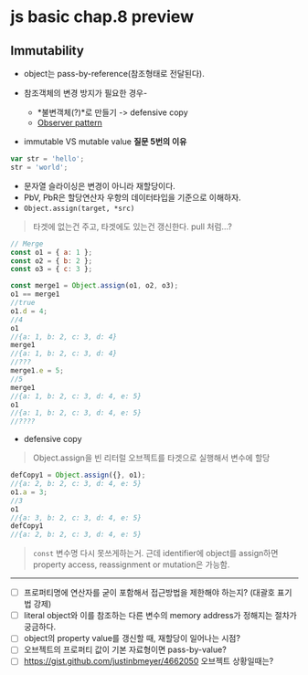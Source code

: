 # js basic chap.8 preview
## Immutability
* object는 pass-by-reference(참조형태로 전달된다).
* 참조객체의 변경 방지가 필요한 경우-
  * *불변객체(?)*로 만들기 -> defensive copy
  * [Observer pattern](https://ko.wikipedia.org/wiki/%EC%98%B5%EC%84%9C%EB%B2%84_%ED%8C%A8%ED%84%B4)

* immutable VS mutable value
**질문 5번의 이유**
```javascript
var str = 'hello';
str = 'world';
```
  * 문자열 슬라이싱은 변경이 아니라 재할당이다.
  * PbV, PbR은 할당연산자 우항의 데이터타입을 기준으로 이해하자.
  * `Object.assign(target, *src)`
  > 타겟에 없는건 주고, 타겟에도 있는건 갱신한다. pull 처럼...?
```javascript
// Merge
const o1 = { a: 1 };
const o2 = { b: 2 };
const o3 = { c: 3 };

const merge1 = Object.assign(o1, o2, o3);
o1 == merge1
//true
o1.d = 4;
//4
o1
//{a: 1, b: 2, c: 3, d: 4}
merge1
//{a: 1, b: 2, c: 3, d: 4}
//???
merge1.e = 5;
//5
merge1
//{a: 1, b: 2, c: 3, d: 4, e: 5}
o1
//{a: 1, b: 2, c: 3, d: 4, e: 5}
//????
```
  * defensive copy
  > Object.assign을 빈 리터럴 오브젝트를 타겟으로 실행해서 변수에 할당
```javascript
defCopy1 = Object.assign({}, o1);
//{a: 2, b: 2, c: 3, d: 4, e: 5}
o1.a = 3;
//3
o1
//{a: 3, b: 2, c: 3, d: 4, e: 5}
defCopy1
//{a: 2, b: 2, c: 3, d: 4, e: 5}
```
> `const` 변수명 다시 못쓰게하는거. 근데 identifier에 object를 assign하면 property access, reassignment or mutation은 가능함.
---

* [ ] 프로퍼티명에 연산자를 굳이 포함해서 접근방법을 제한해야 하는지? (대괄호 표기법 강제)
* [ ] literal object와 이를 참조하는 다른 변수의 memory address가 정해지는 절차가 궁금하다.
* [ ] object의 property value를 갱신할 때, 재할당이 일어나는 시점?
* [ ] 오브젝트의 프로퍼티 값이 기본 자료형이면 pass-by-value?
* [ ] https://gist.github.com/justinbmeyer/4662050 오브젝트 상황일때는?